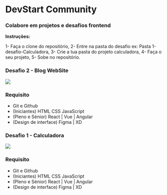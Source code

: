 
<div class='center'>
    <div>
        <h1>DevStart Community</h1>
        <h3>Colabore em projetos e desafios frontend</h3>
        <strong>Instruções:</strong>
        <p>
            1- Faça o clone do repositório,
            2- Entre na pasta do desafio ex: Pasta 1-desafio-Calculadora,
            3- Crie a tua pasta do projeto calculadora, 
            4- Faça o seu projeto, 
            5- Sobe no repositório.
        </p>
    </div>
    <div class='desafio'>
        <h3>Desafio 2 - Blog WebSite</h3>
        <div>
            <img src='https://cdn.hashnode.com/res/hashnode/image/upload/v1631766409611/zDDhlwDmB.jpeg?auto=compress,format&format=webp'/>
        </div>
         <h3>Requisito</h3>
         <ul>
            <li>Git e Github</li>
            <li><span>(Iniciantes)</span> HTML CSS JavaScript</li>
            <li><span>(Pleno e Sénior)</span> React | Vue | Angular </li>
            <li> <span>(Design de interface)</span> Figma | XD </li>
         </ul>
    </div>
       <div class='desafio'>
        <h3>Desafio 1 - Calculadora</h3>
        <div>
            <img src='https://cdn.hashnode.com/res/hashnode/image/upload/v1631767024505/xnscZY4N1.webp?auto=compress,format&format=webp'/>
        </div>
         <h3>Requisito</h3>
         <ul>
            <li>Git e Github</li>
            <li><span>(Iniciantes)</span> HTML CSS JavaScript</li>
            <li><span>(Pleno e Sénior)</span> React | Vue | Angular </li>
            <li> <span>(Design de interface)</span> Figma | XD </li>
         </ul>
    </div>
